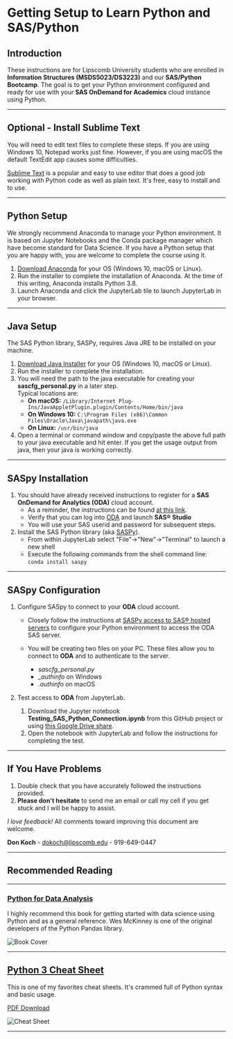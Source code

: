 # Getting Setup to Learn Python and SAS/Python


## Introduction
These instructions are for Lipscomb University students who are enrolled in **Information Structures (MSDS5023/DS3223)** and our **SAS/Python Bootcamp**. The goal is to get your Python environment configured and ready for use with your **SAS OnDemand for Academics** cloud instance using Python.

---

## Optional - Install Sublime Text
You will need to edit text files to complete these steps.  If you are using Windows 10, Notepad works just fine.  However, if you are using macOS the default TextEdit app causes some difficulties. 

[Sublime Text](https://www.sublimetext.com/) is a popular and easy to use editor that does a good job working with Python code as well as plain text. It's free, easy to install and to use.

---

## Python Setup
We strongly recommend Anaconda to manage your Python environment.  It is based on Jupyter Notebooks and the Conda package manager which have become standard for Data Science.  If you have a Python setup that you are happy with, you are welcome to complete the course using it.

1. [Download Anaconda](https://www.anaconda.com/products/individual#Downloads) for your OS (Windows 10, macOS or Linux).
1. Run the installer to complete the installation of Anaconda. At the time of this writing, Anaconda installs Python 3.8.
1. Launch Anaconda and click the JupyterLab tile to launch JupyterLab in your browser.

---

## Java Setup
The SAS Python library, SASPy, requires Java JRE to be installed on your machine.

1. [Download Java Installer](https://java.com/) for your OS (Windows 10, macOS or Linux).
1. Run the installer to complete the installation. 
1. You will need the path to the java executable for creating your **sascfg_personal.py** in a later step.\
Typical locations are:
    * **On macOS:** ```/Library/Internet Plug-Ins/JavaAppletPlugin.plugin/Contents/Home/bin/java```
    * **On Windows 10:** ```C:\Program Files (x86)\Common Files\Oracle\Java\javapath\java.exe```
    * **On Linux:** ```/usr/bin/java```
1. Open a terminal or command window and copy/paste the above full path to your java executable and hit enter.  If you get the usage output from java, then your java is working correctly.

---

## SASpy Installation

1. You should have already received instructions to register for a **SAS OnDemand for Analytics (ODA)** cloud account.
    * As a reminder, the instructions can be found [at this link]( https://support.sas.com/ondemand/steps.html).
    * Verify that you can log into [ODA](https://welcome.oda.sas.com/login) and launch **SAS® Studio**
    * You will use your SAS userid and password for subsequent steps.
1. Install the SAS Python library (aka [SASPy](https://pypi.org/project/saspy/)).
    * From within JupyterLab select "File"->"New"->"Terminal" to launch a new shell
    * Execute the following commands from the shell command line:\
    ```conda install saspy```

---
## SASpy Configuration

1. Configure SASpy to connect to your **ODA** cloud account.

   * Closely follow the instructions at [SASPy access to SAS® hosted servers](https://support.sas.com/ondemand/saspy.html) to configure your Python environment to access the ODA SAS server.
   
   * You will be creating two files on your PC. These files allow you to connect to **ODA** and to authenticate to the server.
     * *sascfg_personal.py*
     * *_authinfo* on Windows
     * *.authinfo* on macOS
   
1. Test access to **ODA** from JupyterLab.
    1. Download the Jupyter notebook **Testing_SAS_Python_Connection.ipynb** from this GitHub project or using [this Google Drive share](https://drive.google.com/file/d/1pNoSsM7ieinjvWTjNkzWRbyZMkIZ8Tpt/view?usp=sharing). 
    1. Open the notebook with JupyterLab and follow the instructions for completing the test.

---

## If You Have Problems
1. Double check that you have accurately followed the instructions provided.
1. **Please don't hesitate** to send me an email or call my cell if you get stuck and I will be happy to assist.

*I love feedback!*  All comments toward improving this document are welcome.  

**Don Koch** - <dokoch@lipscomb.edu> - 919-649-0447

---
## Recommended Reading
---

### [Python for Data Analysis](https://www.oreilly.com/library/view/python-for-data/9781491957653/)
I highly recommend this book for getting started with data science using Python and as a general reference.  Wes McKinney is one of the original developers of the Python Pandas library.

![Book Cover](https://learning.oreilly.com/library/cover/9781491957653/250w/)

---

## [Python 3 Cheat Sheet](https://perso.limsi.fr/pointal/doku.php?id=python:memento&rev=1596204960) 

This is one of my favorites cheat sheets. It's crammed full of Python syntax and basic usage. 

[PDF Download](https://perso.limsi.fr/pointal/_media/python:cours:mementopython3-english.pdf)

![Cheat Sheet](https://perso.limsi.fr/pointal/_media/python:cours:mementopython3.png)

---




